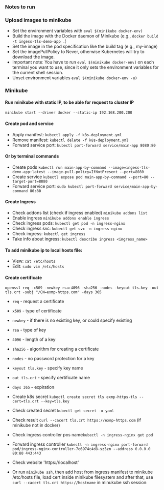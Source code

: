 ### Notes to run

### Upload images to minikube
* Set the environment variables with `eval $(minikube docker-env)`
* Build the image with the Docker daemon of Minikube (e.g., `docker build -t ingess-tls-demo-app .`)
* Set the image in the pod specification like the build tag (e.g., my-image)
* Set the imagePullPolicy to Never, otherwise Kubernetes will try to download the image.
* Important note: You have to run `eval $(minikube docker-env)` on each terminal you want to use, since it only sets
  the environment variables for the current shell session.
* Unset environment variables `eval $(minikube docker-env -u)`


### Minikube
#### Run minikube with static IP, to be able for request to cluster IP
`minikube start --driver docker --static-ip 192.168.200.200`

#### Create pod and service 
* Apply manifest: `kubectl apply -f k8s-deployment.yml`
* Remove manifest: `kubectl delete -f k8s-deployment.yml`
* Forward service port: `kubectl port-forward service/main-app 8080:80`
#### Or by terminal commands
* Create pods `kubectl run main-app-by-command --image=ingess-tls-demo-app:latest --image-pull-policy=IfNotPresent --port=8080`
* Create service `kubectl expose pod main-app-by-command --port=80 --target-port=8080`
* Forward service port: `sudo kubectl port-forward service/main-app-by-command 80:80`

#### Create Ingress
* Check addons list (check if ingress enabled) `minikube addons list`
* Enable ingress `minikube addons enable ingress`
* Check ingress pods: `kubectl get pod -n ingress-nginx`
* Check ingress svc: `kubectl get svc -n ingress-nginx`
* Check ingress: `kubectl get ingress`
* Take info about ingress: `kubectl describe ingress <ingress_name>`

#### To add minikube ip to local hosts file:
* View: `cat /etc/hosts`
* Edit: `sudo vim /etc/hosts`

#### Create certificate
`openssl req -x509 -newkey rsa:4096 -sha256 -nodes -keyout tls.key -out tls.crt -subj "/CN=exmp-https.com" -days 365`
* `req` - request a certificate
* `x509` - type of certificate
* `newkey` - if there is no existing key, or could specify existing
* `rsa` - type of key
* `4096` - length of a key
* `sha256` - algorithm for creating a certificate
* `nodes` - no password protection for a key
* `keyout tls.key` - specify key name
* `out tls.crt` - specify certificate name
* `days 365` - expiration


* Create k8s secret `kubectl create secret tls exmp-https-tls --cert=tls.crt --key=tls.key`
* Check created secret `kubectl get secret -o yaml`
* Check result `curl --cacert tls.crt https://exmp-https.com` (if minikube not in docker)
* Check ingress controller pos name`kubectl -n ingress-nginx get pod`
* Forward ingress controller `kubectl -n ingress-nginx port-forward pod/ingress-nginx-controller-7c6974c4d8-sz5zn --address 0.0.0.0 80:80 443:443`
* Check website 'https://localhost'
* Or run `minikube ssh`, then add host from ingress manifest to minikube /etc/hosts file,
load cert inside minikube filesystem and after that,
use `curl --cacert tls.crt https://hostname` in minukube ssh session